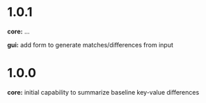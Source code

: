 # 1.0.1

**core:** ...

**gui:** add form to generate matches/differences from input

# 1.0.0

**core:** initial capability to summarize baseline key-value differences
